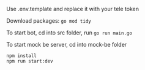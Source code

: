 Use .env.template and replace it with your tele token

Download packages: ```go mod tidy```

To start bot, cd into src folder, run ```go run main.go```

To start mock be server, cd into mock-be folder
```
npm install
npm run start:dev
```